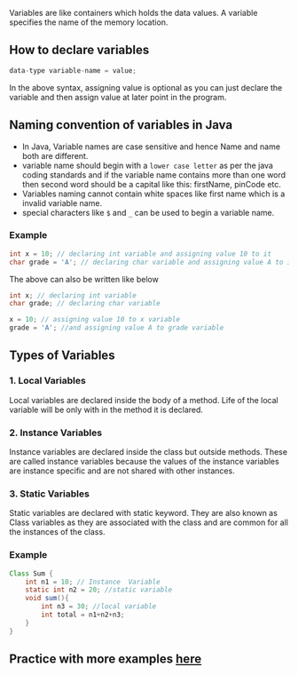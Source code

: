 Variables are like containers which holds the data values. A variable specifies the name of the memory location. 

## How to declare variables

```java
data-type variable-name = value;
```
In the above syntax, assigning value is optional as you can just declare the variable and then assign value at later point in the program.

## Naming convention of variables in Java

* In Java, Variable names are case sensitive and hence Name and name both are different.
* variable name should begin with a `lower case letter` as per the java coding standards and if the variable name contains more than one word then second word should be a capital like this: firstName, pinCode etc.
* Variables naming cannot contain white spaces like first name which is a invalid variable name.
* special characters like `$` and `_` can be used to begin a variable name.

### Example

```java
int x = 10; // declaring int variable and assigning value 10 to it
char grade = 'A'; // declaring char variable and assigning value A to it
```
The above can also be written like below

```java
int x; // declaring int variable 
char grade; // declaring char variable 

x = 10; // assigning value 10 to x variable
grade = 'A'; //and assigning value A to grade variable
```

## Types of Variables

### 1. Local Variables

Local variables are declared inside the body of a method. Life of the local variable will be only with in the method it is declared.

### 2. Instance Variables

Instance variables are declared inside the class but outside methods. These are called instance variables because the values of the instance variables are instance specific and are not shared with other instances.

### 3. Static Variables

Static variables are declared with static keyword. They are also known as Class variables as they are associated with the class and are common for all the instances of the class.

### Example

```java
Class Sum {
    int n1 = 10; // Instance  Variable
    static int n2 = 20; //static variable
    void sum(){
        int n3 = 30; //local variable
        int total = n1+n2+n3;
    }
}
```
## Practice with more examples [here](https://onecompiler.com/java)